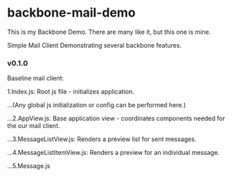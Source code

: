 backbone-mail-demo
==================
This is my Backbone Demo. There are many like it, but this one is mine.

Simple Mail Client Demonstrating several backbone features.

### v0.1.0
Baseline mail client:

1.Index.js: Root js file - initializes application.

...(Any global js initialization or config can be performed here.)

...2.AppView.js: Base application view - coordinates components needed for the our mail client.

...3.MessageListView.js: Renders a preview list for sent messages.

...4.MessageListItemView.js: Renders a preview for an individual message.

...5.Message.js